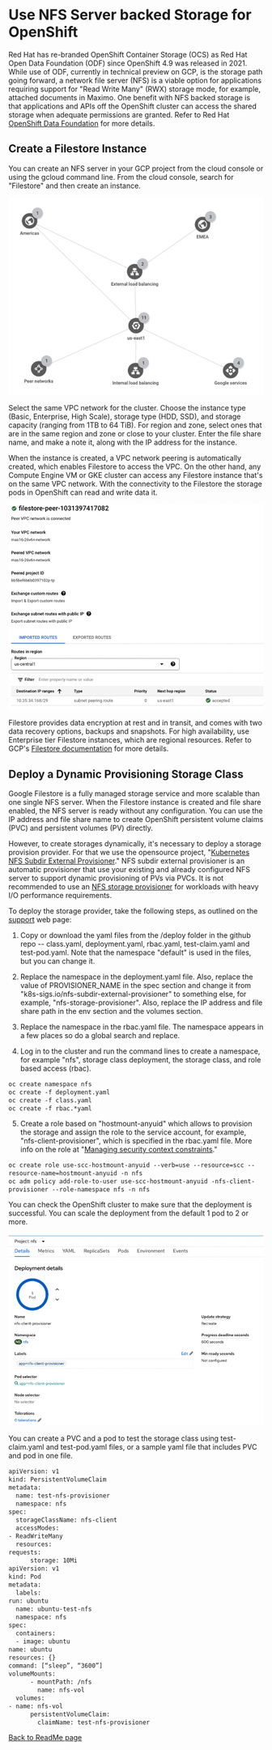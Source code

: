 # Use NFS Server backed Storage for OpenShift

Red Hat has re-branded OpenShift Container Storage (OCS) as Red Hat Open
Data Foundation (ODF) since OpenShift 4.9 was released in 2021. While
use of ODF, currently in technical preview on GCP, is the storage path
going forward, a network file server (NFS) is a viable option for
applications requiring support for "Read Write Many" (RWX) storage mode,
for example, attached documents in Maximo. One benefit with NFS backed
storage is that applications and APIs off the OpenShift cluster can
access the shared storage when adequate permissions are granted. Refer
to Red Hat [OpenShift Data
Foundation](https://www.redhat.com/en/technologies/cloud-computing/openshift-data-foundation)
for more details.

## Create a Filestore Instance

You can create an NFS server in your GCP project from the cloud console
or using the gcloud command line. From the cloud console, search for
"Filestore" and then create an instance.

![Create Cloud Filestore instance](../media/create-filestore-instance.png)

Select the same VPC network for the cluster. Choose the instance type
(Basic, Enterprise, High Scale), storage type (HDD, SSD), and storage
capacity (ranging from 1TB to 64 TiB). For region and zone, select ones
that are in the same region and zone or close to your cluster. Enter the
file share name, and make a note it, along with the IP address for the
instance.

When the instance is created, a VPC network peering is automatically
created, which enables Filestore to access the VPC. On the other hand,
any Compute Engine VM or GKE cluster can access any Filestore instance
that's on the same VPC network. With the connectivity to the Filestore
the storage pods in OpenShift can read and write data it.

![Filestore network peering](../media/filestore-network-peering.png)

Filestore provides data encryption at rest and in transit, and comes
with two data recovery options, backups and snapshots. For high
availability, use Enterprise tier Filestore instances, which are
regional resources. Refer to GCP's [Filestore
documentation](https://cloud.google.com/filestore/docs/overview) for
more details.

## Deploy a Dynamic Provisioning Storage Class

Google Filestore is a fully managed storage service and more scalable
than one single NFS server. When the Filestore instance is created and
file share enabled, the NFS server is ready without any configuration.
You can use the IP address and file share name to create OpenShift
persistent volume claims (PVC) and persistent volumes (PV) directly.

However, to create storages dynamically, it's necessary to deploy a
storage provision provider. For that we use the opensource project,
"[Kubernetes NFS Subdir External
Provisioner](https://github.com/kubernetes-sigs/nfs-subdir-external-provisioner)."
NFS subdir external provisioner is an automatic provisioner that use
your existing and already configured NFS server to support dynamic
provisioning of PVs via PVCs. It is not recommended to use an [NFS
storage
provisioner](https://www.ibm.com/docs/en/mas-cd/continuous-delivery?topic=provisioner-setting-up-nfs-storage)
for workloads with heavy I/O performance requirements.

To deploy the storage provider, take the following steps, as outlined on
the [support](https://www.ibm.com/support/pages/how-do-i-create-storage-class-nfs-dynamic-storage-provisioning-openshift-environment)
web page:

1.  Copy or download the yaml files from the /deploy folder in the
    github repo -- class.yaml, deployment.yaml, rbac.yaml,
    test-claim.yaml and test-pod.yaml. Note that the namespace "default"
    is used in the files, but you can change it.

2.  Replace the namespace in the deployment.yaml file. Also, replace the
    value of PROVISIONER_NAME in the spec section and change it from
    "k8s-sigs.io/nfs-subdir-external-provisioner" to something else, for
    example, "nfs-storage-provisioner". Also, replace the IP address and
    file share path in the env section and the volumes section.

3.  Replace the namespace in the rbac.yaml file. The namespace appears
    in a few places so do a global search and replace.

4.  Log in to the cluster and run the command lines to create a
    namespace, for example "nfs", storage class deployment, the storage
    class, and role based access (rbac).

```
oc create namespace nfs
oc create -f deployment.yaml
oc create -f class.yaml
oc create -f rbac.*yaml
```

5.  Create a role based on "hostmount-anyuid" which allows to provision
    the storage and assign the role to the service account, for example,
    "nfs-client-provisioner", which is specified in the rbac.yaml file.
    More info on the role at "[Managing security context
    constraints](https://docs.openshift.com/container-platform/4.11/authentication/managing-security-context-constraints.html)."

```
oc create role use-scc-hostmount-anyuid --verb=use --resource=scc --resource-name=hostmount-anyuid -n nfs
oc adm policy add-role-to-user use-scc-hostmount-anyuid -nfs-client-provisioner --role-namespace nfs -n nfs
```

You can check the OpenShift cluster to make sure that the deployment is
successful. You can scale the deployment from the default 1 pod to 2 or
more.

![NFS storage provisioner](../media/nfs-storage-provisioner.png)

You can create a PVC and a pod to test the storage class using
test-claim.yaml and test-pod.yaml files, or a sample yaml file that
includes PVC and pod in one file.

```
apiVersion: v1
kind: PersistentVolumeClaim
metadata:
  name: test-nfs-provisioner
  namespace: nfs
spec:
  storageClassName: nfs-client
  accessModes:
- ReadWriteMany
  resources:
requests:
      storage: 10Mi
apiVersion: v1
kind: Pod
metadata:
  labels:
run: ubuntu
  name: ubuntu-test-nfs
  namespace: nfs
spec:
  containers:
  - image: ubuntu
name: ubuntu
resources: {}
command: [“sleep”, “3600”]
volumeMounts:
      - mountPath: /nfs
        name: nfs-vol
  volumes:
- name: nfs-vol
      persistentVolumeClaim:
        claimName: test-nfs-provisioner
```

[Back to ReadMe page](~/README.MD)